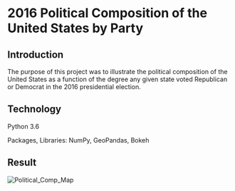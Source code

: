 # 2016 Political Composition of the United States by Party

## Introduction

The purpose of this project was to illustrate the political composition of the United States as a function of the degree any given state voted Republican
or Democrat in the 2016 presidential election. 

## Technology
Python 3.6


Packages, Libraries: NumPy, GeoPandas, Bokeh

## Result

![Political_Comp_Map](https://user-images.githubusercontent.com/54545486/115966878-68a3dc00-a4e4-11eb-9e23-bbfc821f0d1a.JPG)
